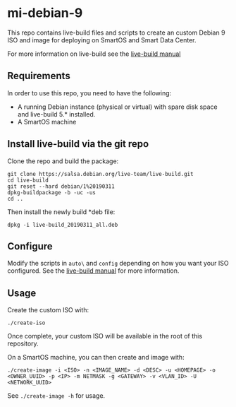 # mi-debian-9

This repo contains live-build files and scripts to create an custom Debian 9
ISO and image for deploying on SmartOS and Smart Data Center.

For more information on live-build see the [live-build manual](https://live-team.pages.debian.net/live-manual/html/live-manual/index.en.html)

## Requirements

In order to use this repo, you need to have the following:

 * A running Debian instance (physical or virtual) with spare disk space and  live-build 5.* installed.
 * A SmartOS machine

 
## Install live-build via the git repo

Clone the repo and build the package:
```
git clone https://salsa.debian.org/live-team/live-build.git
cd live-build
git reset --hard debian/1%20190311
dpkg-buildpackage -b -uc -us
cd ..
```

Then install the newly build *deb file:

```
dpkg -i live-build_20190311_all.deb
```

## Configure

Modify the scripts in `auto\` and `config` depending on how you want your ISO configured. See the [live-build manual](https://live-team.pages.debian.net/live-manual/html/live-manual/index.en.html) for more information.


## Usage

Create the custom ISO with:

```
./create-iso
```
Once complete, your custom ISO will be available in the root of this repository.

On a SmartOS machine, you can then create and image with:

```
./create-image -i <ISO> -n <IMAGE_NAME> -d <DESC> -u <HOMEPAGE> -o <OWNER_UUID> -p <IP> -m NETMASK -g <GATEWAY> -v <VLAN_ID> -U <NETWORK_UUID>
```
See `./create-image -h` for usage.
